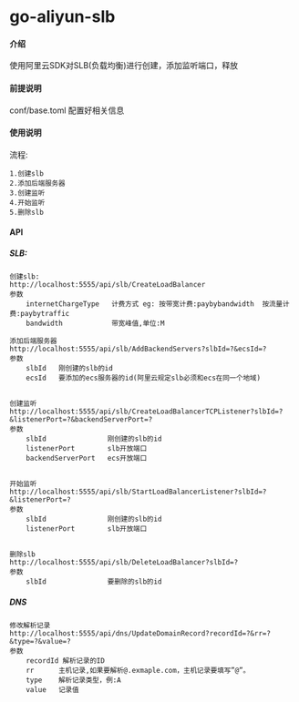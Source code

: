 # go-aliyun-slb

#### 介绍
使用阿里云SDK对SLB(负载均衡)进行创建，添加监听端口，释放

#### 前提说明

conf/base.toml 配置好相关信息

#### 使用说明

流程:

    1.创建slb
    2.添加后端服务器
    3.创建监听
    4.开始监听
    5.删除slb

#### API
##### SLB:

    创建slb:
    http://localhost:5555/api/slb/CreateLoadBalancer
    参数
        internetChargeType   计费方式 eg: 按带宽计费:paybybandwidth  按流量计费:paybytraffic
        bandwidth            带宽峰值,单位:M

    添加后端服务器
    http://localhost:5555/api/slb/AddBackendServers?slbId=?&ecsId=?
    参数
        slbId   刚创建的slb的id
        ecsId   要添加的ecs服务器的id(阿里云规定slb必须和ecs在同一个地域)


    创建监听
    http://localhost:5555/api/slb/CreateLoadBalancerTCPListener?slbId=?&listenerPort=?&backendServerPort=?
    参数
        slbId               刚创建的slb的id
        listenerPort        slb开放端口 
        backendServerPort   ecs开放端口


    开始监听
    http://localhost:5555/api/slb/StartLoadBalancerListener?slbId=?&listenerPort=?
    参数
        slbId               刚创建的slb的id
        listenerPort        slb开放端口 


    删除slb
    http://localhost:5555/api/slb/DeleteLoadBalancer?slbId=?
    参数
        slbId               要删除的slb的id
     
##### DNS   
    修改解析记录
    http://localhost:5555/api/dns/UpdateDomainRecord?recordId=?&rr=?&type=?&value=?
    参数
        recordId 解析记录的ID
        rr      主机记录,如果要解析@.exmaple.com，主机记录要填写”@”。
        type    解析记录类型，例:A
        value   记录值